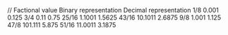 // Factional value          Binary representation       Decimal representation
        1/8                         0.001                       0.125
        3/4                         0.11                        0.75
        25/16                       1.1001                      1.5625
        43/16                       10.1011                     2.6875
        9/8                         1.001                       1.125
        47/8                        101.111                     5.875
        51/16                       11.0011                     3.1875